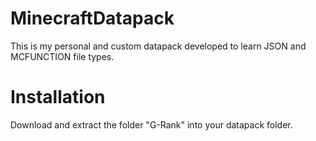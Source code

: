 # MinecraftDatapack
 This is my personal and custom datapack developed to learn JSON and MCFUNCTION file types.
# Installation
 Download and extract the folder "G-Rank" into your datapack folder.
